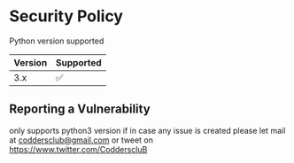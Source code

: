 # Security Policy

Python version supported 

| Version | Supported          |
| ------- | ------------------ |
| 3.x     | :white_check_mark: |


## Reporting a Vulnerability

only supports python3 version if in case any issue is created please let mail at 
coddersclub@gmail.com
or tweet on https://www.twitter.com/CodderscluB 
